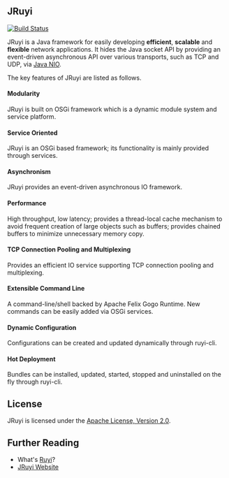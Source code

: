 ## JRuyi

[![Build Status](https://travis-ci.org/jruyi/jruyi.svg?branch=develop)](https://travis-ci.org/jruyi/jruyi)

JRuyi is a Java framework for easily developing **efficient**, **scalable** and **flexible** network applications.  It hides the Java socket API by providing an event-driven asynchronous API over various transports, such as TCP and UDP, via [Java NIO](http://en.wikipedia.org/wiki/New_I/O).

The key features of JRuyi are listed as follows.

#### Modularity
JRuyi is built on OSGi framework which is a dynamic module system and service platform.

#### Service Oriented
JRuyi is an OSGi based framework; its functionality is mainly provided through services.

#### Asynchronism
JRuyi provides an event-driven asynchronous IO framework.

#### Performance
High throughput, low latency; provides a thread-local cache mechanism to avoid frequent creation of large objects such as buffers; provides chained buffers to minimize unnecessary memory copy.

#### TCP Connection Pooling and Multiplexing
Provides an efficient IO service supporting TCP connection pooling and multiplexing.

#### Extensible Command Line
A command-line/shell backed by Apache Felix Gogo Runtime. New commands can be easily added via OSGi services.

#### Dynamic Configuration
Configurations can be created and updated dynamically through ruyi-cli.

#### Hot Deployment
Bundles can be installed, updated, started, stopped and uninstalled on the fly through ruyi-cli.

## License

JRuyi is licensed under the [Apache License, Version 2.0](http://www.apache.org/licenses/LICENSE-2.0.html).

## Further Reading

* What's [Ruyi](http://en.wikipedia.org/wiki/Ruyi_\(scepter\))?
* [JRuyi Website](http://www.jruyi.org)
